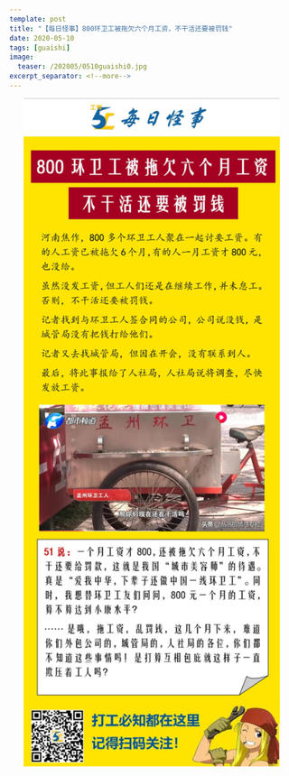 ```yaml
---
template: post
title: "【每日怪事】800环卫工被拖欠六个月工资，不干活还要被罚钱"
date: 2020-05-10
tags: [guaishi]
image:
  teaser: /202005/0510guaishi0.jpg
excerpt_separator: <!--more-->
---
```


<div style="text-align:center;color:grey"><img src="/images/202005/0510guaishi.jpg" width="90%"></div><br>

